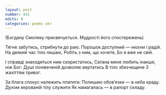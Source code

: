 ```yaml
---
layout: post
number: 441
edits: 8
categories: poems ukr
---
```


(Богдану Смоляку присвячується.
Мудрості його спостережень)

Тягне забутись, стрибнути до раю.
Порошок доступний — нюхни і радій.
На деякий час тіло лишаю,
Робіть з ним, що хочете,
Бо я вже не свій.

І справді знаходяться ним скористатись,
Сатана мене любить інакше, ніж Бог:
Душі понівеченій дозволяє вертатись
В тіло збезчещене 
З жахіттям тривог.

За блага спокус належить платити:
Полишаю обовʼязки — в неба краду.
Духом керованій тілу служити
Як намагалась — в рапорт складу.
